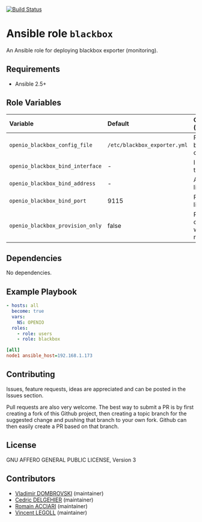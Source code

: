 [![Build Status](https://travis-ci.org/open-io/ansible-role-openio-blackbox.svg?branch=master)](https://travis-ci.org/open-io/ansible-role-openio-blackbox)
# Ansible role `blackbox`

An Ansible role for deploying blackbox exporter (monitoring).

## Requirements

- Ansible 2.5+

## Role Variables


| Variable                         | Default                      | Comments (type)                   |
|:-------------------------------- |:---------------------------- |:--------------------------------- |
| `openio_blackbox_config_file`    | `/etc/blackbox_exporter.yml` | Path to blackbox config file      |
| `openio_blackbox_bind_interface` | -                            | Interface to listen on            |
| `openio_blackbox_bind_address`   | -                            | Address to listen on              |
| `openio_blackbox_bind_port`      | 9115                         | Port to listen on                 |
| `openio_blackbox_provision_only` | false                        | Provision only without restarting |

## Dependencies

No dependencies.

## Example Playbook

```yaml
- hosts: all
  become: true
  vars:
    NS: OPENIO
  roles:
    - role: users
    - role: blackbox
```


```ini
[all]
node1 ansible_host=192.168.1.173
```

## Contributing

Issues, feature requests, ideas are appreciated and can be posted in the Issues section.

Pull requests are also very welcome.
The best way to submit a PR is by first creating a fork of this Github project, then creating a topic branch for the suggested change and pushing that branch to your own fork.
Github can then easily create a PR based on that branch.

## License

GNU AFFERO GENERAL PUBLIC LICENSE, Version 3

## Contributors

- [Vladimir DOMBROVSKI](https://github.com/vdombrovski) (maintainer)
- [Cedric DELGEHIER](https://github.com/cdelgehier) (maintainer)
- [Romain ACCIARI](https://github.com/racciari) (maintainer)
- [Vincent LEGOLL](https://github.com/vincent-legoll) (maintainer)
